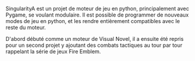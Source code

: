 SingularityA est un projet de moteur de jeu en python, principalement avec Pygame, se voulant modulaire.
Il est possible de programmer de nouveaux modes de jeu en python, et les rendre entièrement compatibles avec le reste du moteur.

D'abord débuté comme un moteur de Visual Novel, il a ensuite été repris pour un second projet y ajoutant des combats tactiques au tour par tour rappelant la série de jeux Fire Emblem.